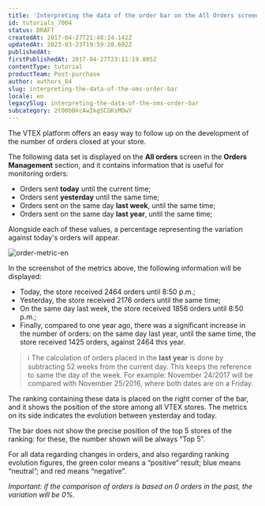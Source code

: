 ```yaml
---
title: 'Interpreting the data of the order bar on the All Orders screen'
id: tutorials_7004
status: DRAFT
createdAt: 2017-04-27T21:48:24.142Z
updatedAt: 2023-03-23T19:59:28.692Z
publishedAt: 
firstPublishedAt: 2017-04-27T23:11:19.805Z
contentType: tutorial
productTeam: Post-purchase
author: authors_84
slug: interpreting-the-data-of-the-oms-order-bar
locale: en
legacySlug: interpreting-the-data-of-the-oms-order-bar
subcategory: 2t00bBkcAwIkgSCGKsMOwY
---
```


The VTEX platform offers an easy way to follow up on the development of the number of orders closed at your store. 

The following data set is displayed on the __All orders__ screen in the __Orders Management__ section, and it contains information that is useful for monitoring orders:

- Orders sent __today__ until the current time;
- Orders sent __yesterday__ until the same time;
- Orders sent on the same day __last week__, until the same time;
- Orders sent on the same day __last year__,  until the same time;

Alongside each of these values, a percentage representing the variation against today's orders will appear.

![order-metric-en](https://images.ctfassets.net/alneenqid6w5/6gLFOziUnYEGuyU6S8iUuA/58c55d9286f28db09faf423fa6c5d2da/order-metric-en.png)

In the screenshot of the metrics above, the following information will be displayed:

- Today, the store received 2464 orders until 8:50 p.m.;
- Yesterday, the store received 2176 orders until the same time;
- On the same day last week, the store received 1856 orders until 8:50 p.m.;
- Finally, compared to one year ago, there was a significant increase in the number of orders: on the same day last year, until the same time, the store received 1425 orders, against 2464 this year.

>ℹ️ The calculation of orders placed in the **last year** is done by subtracting 52 weeks from the current day. This keeps the reference to same the day of the week. For example: November 24/2017 will be compared with November 25/2016, where both dates are on a Friday.

The ranking containing these data is placed on the right corner of the bar, and it shows the position of the store among all VTEX stores. The metrics on its side indicates the evolution between yesterday and today. 

The bar does not show the precise position of the top 5 stores of the ranking: for these, the number shown will be always “Top 5”.

For all data regarding changes in orders, and also regarding ranking evolution figures, the green color means a “positive” result; blue means “neutral”; and red means “negative”.

_Important: if the comparison of orders is based on 0 orders in the past, the variation will be 0%._
